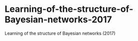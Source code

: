 # Learning-of-the-structure-of-Bayesian-networks-2017
Learning of the structure of Bayesian networks (2017)
